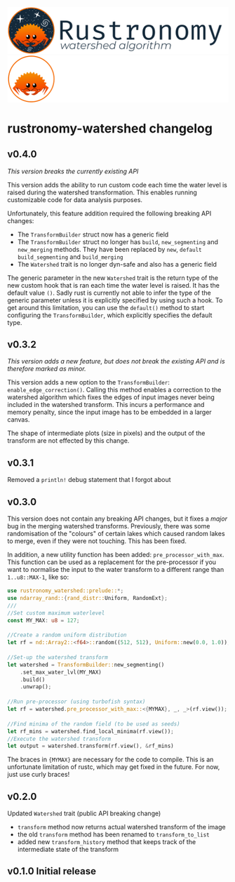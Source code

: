 ![](https://github.com/smups/rustronomy/blob/main/logos/Rustronomy-watershed_github_banner_dark.png?raw=true#gh-light-mode-only)
![](https://github.com/smups/rustronomy/blob/main/logos/Rustronomy-watershed_github_banner_light.png#gh-dark-mode-only)
# rustronomy-watershed changelog

## v0.4.0
*This version breaks the currently existing API*

This version adds the ability to run custom code each time the water level is
raised during the watershed transformation. This enables running customizable 
code for data analysis purposes.

Unfortunately, this feature addition required the following breaking API changes:
- The `TransformBuilder` struct now has a generic field
- The `TransformBuilder` struct no longer has `build`, `new_segmenting` and
`new_merging` methods. They have been replaced by `new`, `default`
`build_segmenting` and `build_merging`
- The `Watershed` trait is no longer dyn-safe and also has a generic field

The generic parameter in the new `Watershed` trait is the return type of the new
custom hook that is ran each time the water level is raised. It has the default
value `()`. Sadly rust is currently not able to infer the type of the generic
parameter unless it is explicitly specified by using such a hook. To get around
this limitation, you can use the `default()` method to start configuring the 
`TransformBuilder`, which explicitly specifies the default type.

## v0.3.2
_This version adds a new feature, but does not break the existing API and is
therefore marked as minor._

This version adds a new option to the `TransformBuilder`: `enable_edge_correction()`.
Calling this method enables a correction to the watershed algorithm which fixes
the edges of input images never being included in the watershed transform. This
incurs a performance and memory penalty, since the input image has to be embedded
in a larger canvas.

The shape of intermediate plots (size in pixels) and the output of the transform
are not effected by this change.

## v0.3.1
Removed a `println!` debug statement that I forgot about 

## v0.3.0
This version does not contain any breaking API changes, but it fixes a *major*
bug in the merging watershed transforms. Previously, there was some randomisation
of the "colours" of certain lakes which caused random lakes to merge, even if 
they were not touching. This has been fixed.

In addition, a new utility function has been added: `pre_processor_with_max`. This function can be used as a replacement for the pre-processor if you want to normalise the input to the water transform to a different range than `1..u8::MAX-1`, like so:
```rust
use rustronomy_watershed::prelude::*;
use ndarray_rand::{rand_distr::Uniform, RandomExt};
///
//Set custom maximum waterlevel
const MY_MAX: u8 = 127;

//Create a random uniform distribution
let rf = nd::Array2::<f64>::random((512, 512), Uniform::new(0.0, 1.0));

//Set-up the watershed transform
let watershed = TransformBuilder::new_segmenting()
    .set_max_water_lvl(MY_MAX)
    .build()
    .unwrap();

//Run pre-processor (using turbofish syntax)
let rf = watershed.pre_processor_with_max::<{MYMAX}, _, _>(rf.view());

//Find minima of the random field (to be used as seeds)
let rf_mins = watershed.find_local_minima(rf.view());
//Execute the watershed transform
let output = watershed.transform(rf.view(), &rf_mins)
```
The braces in `{MYMAX}` are necessary for the code to compile. This is an unfortunate limitation of rustc, which may get fixed in the future. For now, just use curly braces!

## v0.2.0
Updated `Watershed` trait (public API breaking change)
- `transform` method now returns actual watershed transform of the image
- the old `transform` method has been renamed to `transform_to_list`
- added new `transform_history` method that keeps track of the intermediate state
of the transform

## v0.1.0 Initial release